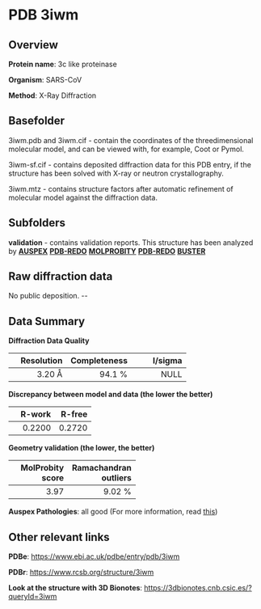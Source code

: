# PDB 3iwm

## Overview

**Protein name**: 3c like proteinase

**Organism**: SARS-CoV

**Method**: X-Ray Diffraction

## Basefolder

3iwm.pdb and 3iwm.cif - contain the coordinates of the threedimensional molecular model, and can be viewed with, for example, Coot or Pymol.

3iwm-sf.cif - contains deposited diffraction data for this PDB entry, if the structure has been solved with X-ray or neutron crystallography.

3iwm.mtz - contains structure factors after automatic refinement of molecular model against the diffraction data.

## Subfolders





**validation** - contains validation reports. This structure has been analyzed by [**AUSPEX**](https://github.com/thorn-lab/coronavirus_structural_task_force/tree/master/pdb/3c_like_proteinase/SARS-CoV/3iwm/validation/auspex) [**PDB-REDO**](https://github.com/thorn-lab/coronavirus_structural_task_force/tree/master/pdb/3c_like_proteinase/SARS-CoV/3iwm/validation/pdb-redo) [**MOLPROBITY**](https://github.com/thorn-lab/coronavirus_structural_task_force/tree/master/pdb/3c_like_proteinase/SARS-CoV/3iwm/validation/molprobity) [**PDB-REDO**](https://github.com/thorn-lab/coronavirus_structural_task_force/blob/master/pdb/3c_like_proteinase/SARS-CoV/3iwm/validation/Xtriage_output.log) [**BUSTER**](https://www.globalphasing.com/buster/wiki/index.cgi?Covid19Pdb3IWM)

## Raw diffraction data

No public deposition. --<br> 

## Data Summary
**Diffraction Data Quality**

|   | Resolution | Completeness| I/sigma |
|---|-------------:|----------------:|--------------:|
|   |3.20 Å|94.1  %|<img width=50/>NULL |

**Discrepancy between model and data (the lower the better)**

|   | **R-work**| **R-free**   
|---|-------------:|----------------:|           
||  0.2200|  0.2720|

**Geometry validation (the lower, the better)**

|   |**MolProbity<br>score**| **Ramachandran<br>outliers** 
|---|-------------:|----------------:|
||  3.97|  9.02 %|

**Auspex Pathologies**: all good (For more information, read [this](https://github.com/thorn-lab/coronavirus_structural_task_force/blob/master/pdb/3c_like_proteinase/SARS-CoV/3iwm/validation/auspex/3iwm_auspex_comments.txt))

 



## Other relevant links 
**PDBe**:  https://www.ebi.ac.uk/pdbe/entry/pdb/3iwm
 
**PDBr**: https://www.rcsb.org/structure/3iwm 

**Look at the structure with 3D Bionotes**: https://3dbionotes.cnb.csic.es/?queryId=3iwm

